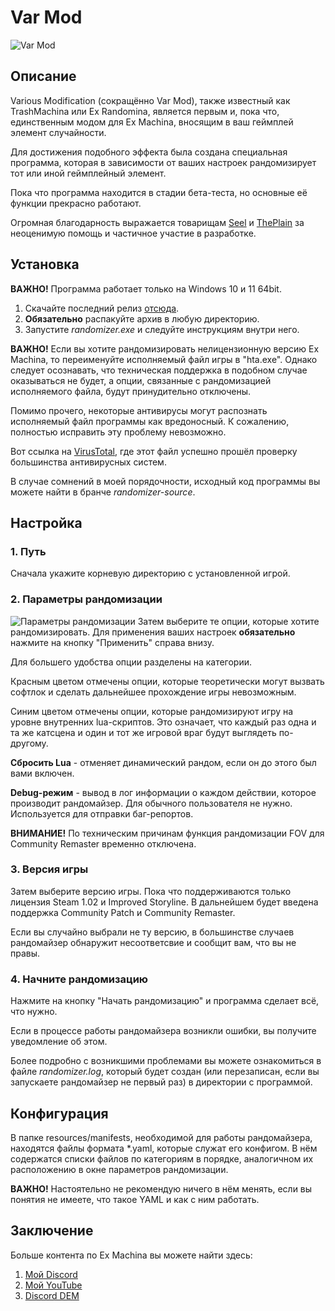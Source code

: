 # **Var Mod**

![Var Mod](https://i.imgur.com/eP5FUcS.png)

## **Описание**

Various Modification (сокращённо Var Mod), также известный как TrashMachina или Ex Randomina, является первым и, пока что, единственным модом для Ex Machina, вносящим в ваш геймплей элемент случайности.

Для достижения подобного эффекта была создана специальная программа, которая в зависимости от ваших настроек рандомизирует тот или иной геймплейный элемент.

Пока что программа находится в стадии бета-теста, но основные её функции прекрасно работают.

Огромная благодарность выражается товарищам [Seel](https://github.com/Zvetkov) и [ThePlain](https://github.com/ThePlain) за неоценимую помощь и частичное участие в разработке.

## **Установка**
**ВАЖНО!** Программа работает только на Windows 10 и 11 64bit.

1. Скачайте последний релиз [отсюда](https://github.com/zatinu322/Var-Mod-Trash-Machina/releases).
2. **Обязательно** распакуйте архив в любую директорию.
3. Запустите _randomizer.exe_ и следуйте инструкциям внутри него.

**ВАЖНО!** Если вы хотите рандомизировать нелицензионную версию Ex Machina, то переименуйте исполняемый файл игры в "hta.exe".
Однако следует осознавать, что техническая поддержка в подобном случае оказываться не будет, а опции, связанные с рандомизацией исполняемого файла, будут принудительно отключены.

Помимо прочего, некоторые антивирусы могут распознать исполняемый файл программы как вредоносный. К сожалению, полностью исправить эту проблему невозможно.

Вот ссылка на [VirusTotal](https://www.virustotal.com/gui/file/45253605eedff58f39a007d7ba4867df98debd5173726af68f59ed80edc48ad4), где этот файл успешно прошёл проверку большинства антивирусных систем.

В случае сомнений в моей порядочности, исходный код программы вы можете найти в бранче _randomizer-source_.

## **Настройка**
### 1. **Путь**
Сначала укажите корневую директорию с установленной игрой. 
### 2. **Параметры рандомизации**
![Параметры рандомизации](https://i.imgur.com/CcugHUg.png)
Затем выберите те опции, которые хотите рандомизировать. Для применения ваших настроек **обязательно** нажмите на кнопку "Применить" справа внизу.

Для большего удобства опции разделены на категории. 

Красным цветом отмечены опции, которые теоретически могут вызвать софтлок и сделать дальнейшее прохождение игры невозможным.

Синим цветом отмечены опции, которые рандомизируют игру на уровне внутренних lua-скриптов. Это означает, что каждый раз одна и та же катсцена и один и тот же игровой враг будут выглядеть по-другому.

**Сбросить Lua** - отменяет динамический рандом, если он до этого был вами включен.

**Debug-режим** - вывод в лог информации о каждом действии, которое производит рандомайзер. Для обычного пользователя не нужно. Используется для отправки баг-репортов.

**ВНИМАНИЕ!** По техническим причинам функция рандомизации FOV для Community Remaster временно отключена.

### 3. **Версия игры**
Затем выберите версию игры. Пока что поддерживаются только лицензия Steam 1.02 и Improved Storyline. В дальнейшем будет введена поддержка Community Patch и Community Remaster.

Если вы случайно выбрали не ту версию, в большинстве случаев рандомайзер обнаружит несоответсвие и сообщит вам, что вы не правы.
### 4. **Начните рандомизацию**
Нажмите на кнопку "Начать рандомизацию" и программа сделает всё, что нужно.

Если в процессе работы рандомайзера возникли ошибки, вы получите уведомление об этом.

Более подробно с возникшими проблемами вы можете ознакомиться в файле _randomizer.log_, который будет создан (или перезаписан, если вы запускаете рандомайзер не первый раз) в директории с программой.
## **Конфигурация**
В папке resources/manifests, необходимой для работы рандомайзера, находятся файлы формата *.yaml, которые служат его конфигом. В нём содержатся списки файлов по категориям в порядке, аналогичном их расположению в окне параметров рандомизации.

**ВАЖНО!** Настоятельно не рекомендую ничего в нём менять, если вы понятия не имеете, что такое YAML и как с ним работать.

## **Заключение**
Больше контента по Ex Machina вы можете найти здесь:
1. [Мой Discord](https://discord.gg/sPrGBP9aFd)
2. [Мой YouTube](https://www.youtube.com/user/rpggameland)
3. [Discord DEM](https://discord.gg/qKK2Efx)